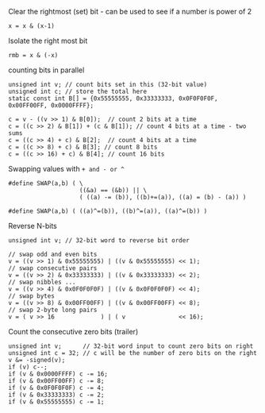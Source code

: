 
Clear the rightmost (set) bit - can be used to see if a number is power of 2
```
x = x & (x-1)
```

Isolate the right most bit
```
rmb = x & (-x)
```

counting bits in parallel

```
unsigned int v; // count bits set in this (32-bit value)
unsigned int c; // store the total here
static const int B[] = {0x55555555, 0x33333333, 0x0F0F0F0F, 0x00FF00FF, 0x0000FFFF};

c = v - ((v >> 1) & B[0]);  // count 2 bits at a time
c = ((c >> 2) & B[1]) + (c & B[1]); // count 4 bits at a time - two sums
c = ((c >> 4) + c) & B[2];  // count 4 bits at a time
c = ((c >> 8) + c) & B[3]; // count 8 bits
c = ((c >> 16) + c) & B[4]; // count 16 bits
```

Swapping values with ```+ and - or ^```
```
#define SWAP(a,b) ( \
                    ((&a) == (&b)) || \
                    ( ((a) -= (b)), ((b)+=(a)), ((a) = (b) - (a)) )
                    
#define SWAP(a,b) ( ((a)^=(b)), ((b)^=(a)), ((a)^=(b)) )

```

Reverse N-bits
```
unsigned int v; // 32-bit word to reverse bit order

// swap odd and even bits
v = ((v >> 1) & 0x55555555) | ((v & 0x55555555) << 1);
// swap consecutive pairs
v = ((v >> 2) & 0x33333333) | ((v & 0x33333333) << 2);
// swap nibbles ... 
v = ((v >> 4) & 0x0F0F0F0F) | ((v & 0x0F0F0F0F) << 4);
// swap bytes
v = ((v >> 8) & 0x00FF00FF) | ((v & 0x00FF00FF) << 8);
// swap 2-byte long pairs
v = ( v >> 16             ) | ( v               << 16);
```

Count the consecutive zero bits (trailer)
```
unsigned int v;      // 32-bit word input to count zero bits on right
unsigned int c = 32; // c will be the number of zero bits on the right
v &= -signed(v);
if (v) c--;
if (v & 0x0000FFFF) c -= 16;
if (v & 0x00FF00FF) c -= 8;
if (v & 0x0F0F0F0F) c -= 4;
if (v & 0x33333333) c -= 2;
if (v & 0x55555555) c -= 1;
```


